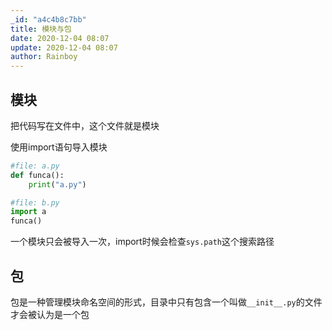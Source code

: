 ```yaml
---
_id: "a4c4b8c7bb"
title: 模块与包
date: 2020-12-04 08:07
update: 2020-12-04 08:07
author: Rainboy
---
```


## 模块

把代码写在文件中，这个文件就是模块

使用import语句导入模块

```python
#file: a.py
def funca():
    print("a.py")
```

```python
#file: b.py
import a
funca()
```

一个模块只会被导入一次，import时候会检查`sys.path`这个搜索路径

## 包

包是一种管理模块命名空间的形式，目录中只有包含一个叫做`__init__.py`的文件才会被认为是一个包
